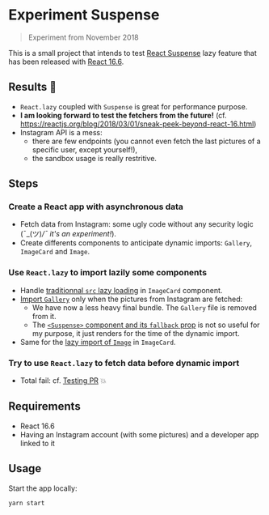 # Experiment Suspense

> Experiment from November 2018

This is a small project that intends to test [React
Suspense](https://reactjs.org/blog/2018/10/23/react-v-16-6.html#reactlazy-code-splitting-with-suspense)
lazy feature that has been released with [React
16.6](https://reactjs.org/blog/2018/10/23/react-v-16-6.html).

## Results :memo:

- `React.lazy` coupled with `Suspense` is great for performance purpose.
- **I am looking forward to test the fetchers from the future!** (cf. https://reactjs.org/blog/2018/03/01/sneak-peek-beyond-react-16.html)
- Instagram API is a mess: 
  - there are few endpoints (you cannot even fetch the last pictures of a specific user, except yourself!),
  - the sandbox usage is really restritive.

## Steps

### Create a React app with asynchronous data
- Fetch data from Instagram: some ugly code without any security logic (¯\_(ツ)_/¯ it's an experiment!_).
- Create differents components to anticipate dynamic imports: `Gallery`, `ImageCard` and `Image`.

### Use `React.lazy` to import lazily some components
- Handle [traditionnal `src` lazy loading](https://github.com/Ynote/experiment-suspense/blob/master/src/ImageCard.js#L26) in `ImageCard` component.
- [Import `Gallery`](https://github.com/Ynote/experiment-suspense/blob/master/src/App.js#L4) only when the pictures from Instagram are fetched:
  - We have now a less heavy final bundle. The `Gallery` file is removed from it.
  - The [`<Suspense>` component and its `fallback` prop](https://github.com/Ynote/experiment-suspense/blob/master/src/App.js#L66) is not so useful for my purpose, it just renders for the time of the dynamic import.
- Same for the [lazy import of `Image`](https://github.com/Ynote/experiment-suspense/blob/master/src/ImageCard.js#L6) in `ImageCard`.

### Try to use `React.lazy` to fetch data before dynamic import 
- Total fail: cf. [Testing PR](https://github.com/Ynote/experiment-suspense/pull/1) :boom:

## Requirements

- React 16.6
- Having an Instagram account (with some pictures) and a developer app linked to it

## Usage

Start the app locally:
```
yarn start
```

